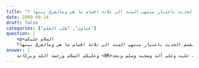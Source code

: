 ```yaml
---
title: "ما معني قول العلماء في مصطلح الحديث : ينقسم الحديث باعتبار منتهى السند الى ثلاثة اقسام ما هي ومالفرق بينها ؟"
date: 2009-09-14
draft: false
categories: ["فتاوى", "طلب العلم"]
question: |
    <p>السلام عليكم 
    ما معنى قول العلماء ينقسم الحديث باعتبار منتهى السند الى ثلاثة اقسام ما هي ومالفرق بينها؟</p>
answer: |
    وعليكم السلام ورحمة الله وبركاته <BR>الحمد لله وحده وأشهد أن لا إله إلا الله وحده لا شريك له وأشهد أن محمدا عبده ورسوله صلى الله عليه وعلى آله وصحبه وسلم وبعد : <BR>إن علماء الحديث –رحمهم الله تعالى- ينظرون إلى سند الحديث ومتنه في التصحيح أو التضعيف ويذكرون قواعد واصطلاحات يضبط بها طالب العلم فن مصطلح الحديث حتى لا يقع في الخلط والخبط . <BR>من ذلك تعريف الحديث الصحيح فإنهم قالوا : هو ما اتصل اسناده بنقل العدل التام الضبط عن مثله إلى منتهاه من غير شذوذ ولا علة قادحة . <BR>فلا بد من اجتماع جميع هذه الشروط المذكورة في التعريف حتى يكون الحديث صحيحا فلو تخلف واحد منها لم يصح . <BR>وكذلك ذكروا ما يتعلق بالإسناد في أوله كالمعلق مثلا فإن السقط قد يكون في أول السند وقد يكون لا سند له أعني المعلق ، وكذلك نظروا في وسطه وفي آخره وهو محل سؤالك ، فالحديث باعتبار منتهى السند ، يعني باعتبار من سيضاف إليه المتن الذي سيذكر ، قسمه العلماء إلى ثلاثة أقسام : <BR>الأول : المرفوع ، هو كل ما أضيف إلى النبي صلى الله عليه وسلم من قول أو فعل أو تقرير .  <BR>وهذا المرفوع صراحة وهناك المرفوع حكما : <BR>كقول الصحابي : من السنة كذا . وأكثر العلماء على أنه مرفوع .  <BR>وكذلك قول الصحابي : أمرنا بكذا أو نهينا عن كذا . وأكثر العلماء على أنه مرفوع <BR>ولا يلزم من قول العلماء في الحديث إنه مرفوع أن يكون صحيحا فقد يكون صحيحا إذا اجتمعت فيه شروط الصحة ، وقد يكون غير صحيح ، فمثلا المرسل : وهو كل ما أضافه التابعي إلى النبي صلى الله عليه وسلم مما سمعه من غيره . فأنت تلاحظ أن المرسل مرفوع إلى النبي صلى الله عليه وسلم ومع ذلك هو غير صحيح لانقطاع في السند . <BR>الثاني الموقوف : كل ما أضيف إلى الصحابي من قول أو فعل . <BR>الثالث : المقطوع : وهو كل ما أضيف إلى من دون الصحابي من قول أو فعل . <BR>والمقطوع غير المنقطع لأن الانقطاع في السند وهو ضد الاتصال ، فالانقطاع أعم من هذه الثلاثة ، فقد يكون المرفوع منقطعاً وقد يكون متصلاً ، وقد يكون الموقوف منقطعاً وقد يكون متصلاً ، وقد يكون المقطوع منقطعاً وقد يكون متصلاً . <BR>وهذا باختصار لأن البحث في هذا طويل جدا وفيه فروع وتفاصيل . والله أعلم .
---
```


